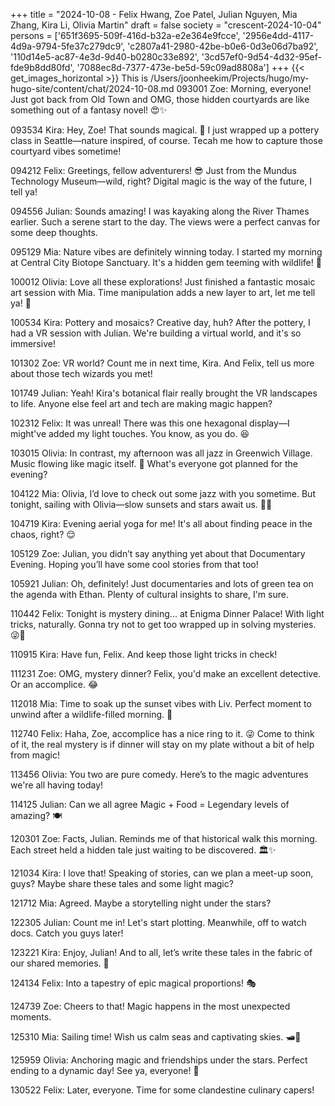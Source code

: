 +++
title = "2024-10-08 - Felix Hwang, Zoe Patel, Julian Nguyen, Mia Zhang, Kira Li, Olivia Martin"
draft = false
society = "crescent-2024-10-04"
persons = ['651f3695-509f-416d-b32a-e2e364e9fcce', '2956e4dd-4117-4d9a-9794-5fe37c279dc9', 'c2807a41-2980-42be-b0e6-0d3e06d7ba92', '110d14e5-ac87-4e3d-9d40-b0280c33e892', '3cd57ef0-9d54-4d32-95ef-fde9b8dd80fd', '7088ec8d-7377-473e-be5d-59c09ad8808a']
+++
{{< get_images_horizontal >}}
This is /Users/joonheekim/Projects/hugo/my-hugo-site/content/chat/2024-10-08.md
093001 Zoe: Morning, everyone! Just got back from Old Town and OMG, those hidden courtyards are like something out of a fantasy novel! 😍✨

093534 Kira: Hey, Zoe! That sounds magical. 🌿 I just wrapped up a pottery class in Seattle—nature inspired, of course. Tecah me how to capture those courtyard vibes sometime!

094212 Felix: Greetings, fellow adventurers! 😎 Just from the Mundus Technology Museum—wild, right? Digital magic is the way of the future, I tell ya!

094556 Julian: Sounds amazing! I was kayaking along the River Thames earlier. Such a serene start to the day. The views were a perfect canvas for some deep thoughts.

095129 Mia: Nature vibes are definitely winning today. I started my morning at Central City Biotope Sanctuary. It's a hidden gem teeming with wildlife! 🦊

100012 Olivia: Love all these explorations! Just finished a fantastic mosaic art session with Mia. Time manipulation adds a new layer to art, let me tell ya! 🎨

100534 Kira: Pottery and mosaics? Creative day, huh? After the pottery, I had a VR session with Julian. We're building a virtual world, and it's so immersive!

101302 Zoe: VR world? Count me in next time, Kira. And Felix, tell us more about those tech wizards you met!

101749 Julian: Yeah! Kira's botanical flair really brought the VR landscapes to life. Anyone else feel art and tech are making magic happen?

102312 Felix: It was unreal! There was this one hexagonal display—I might've added my light touches. You know, as you do. 😆

103015 Olivia: In contrast, my afternoon was all jazz in Greenwich Village. Music flowing like magic itself. 🧡 What's everyone got planned for the evening?

104122 Mia: Olivia, I’d love to check out some jazz with you sometime. But tonight, sailing with Olivia—slow sunsets and stars await us. 🚤✨

104719 Kira: Evening aerial yoga for me! It's all about finding peace in the chaos, right? 😌

105129 Zoe: Julian, you didn’t say anything yet about that Documentary Evening. Hoping you’ll have some cool stories from that too!

105921 Julian: Oh, definitely! Just documentaries and lots of green tea on the agenda with Ethan. Plenty of cultural insights to share, I'm sure.

110442 Felix: Tonight is mystery dining... at Enigma Dinner Palace! With light tricks, naturally. Gonna try not to get too wrapped up in solving mysteries. 😜👀 

110915 Kira: Have fun, Felix. And keep those light tricks in check!

111231 Zoe: OMG, mystery dinner? Felix, you'd make an excellent detective. Or an accomplice. 😂

112018 Mia: Time to soak up the sunset vibes with Liv. Perfect moment to unwind after a wildlife-filled morning. 🌅

112740 Felix: Haha, Zoe, accomplice has a nice ring to it. 😜 Come to think of it, the real mystery is if dinner will stay on my plate without a bit of help from magic!

113456 Olivia: You two are pure comedy. Here’s to the magic adventures we're all having today!

114125 Julian: Can we all agree Magic + Food = Legendary levels of amazing? 🍽️

120301 Zoe: Facts, Julian. Reminds me of that historical walk this morning. Each street held a hidden tale just waiting to be discovered. 🏛️✨

121034 Kira: I love that! Speaking of stories, can we plan a meet-up soon, guys? Maybe share these tales and some light magic?

121712 Mia: Agreed. Maybe a storytelling night under the stars? 

122305 Julian: Count me in! Let's start plotting. Meanwhile, off to watch docs. Catch you guys later!

123221 Kira: Enjoy, Julian! And to all, let’s write these tales in the fabric of our shared memories. 🌌

124134 Felix: Into a tapestry of epic magical proportions! 🎭

124739 Zoe: Cheers to that! Magic happens in the most unexpected moments.

125310 Mia: Sailing time! Wish us calm seas and captivating skies. 🛥️🌄

125959 Olivia: Anchoring magic and friendships under the stars. Perfect ending to a dynamic day! See ya, everyone! 🌌

130522 Felix: Later, everyone. Time for some clandestine culinary capers!  

